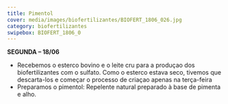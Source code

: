 ```yaml
---
title: Pimentol
cover: media/images/biofertilizantes/BIOFERT_1806_026.jpg
category: biofertilizantes
swipebox: BIOFERT_1806_0
---
```

**SEGUNDA – 18/06**  
- Recebemos o esterco bovino e o leite cru para a produçao dos biofertilizantes com o sulfato. Como o esterco estava seco, tivemos que descarta-los e começar o processo de criaçao apenas na terça-feira 
- Preparamos o pimentol: Repelente natural preparado à base de pimenta e alho.
